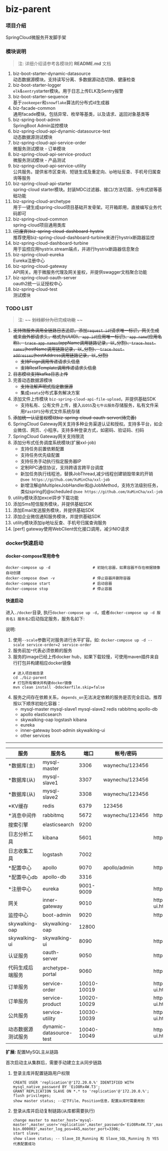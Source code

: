 # biz-parent

### 项目介绍

SpringCloud微服务开发脚手架

### 模块说明

> 注: 详细介绍请参考各模块的 **README.md** 文档

1.  biz-boot-starter-dynamic-datasource  
     动态数据源模块。支持读写分离、多数据源动态切换、健康检查
2.  biz-boot-starter-logger  
     `elk`&`sentry`starter模块。用于日志上传ELK及Sentry报警
3.  biz-boot-starter-sequence  
     基于`zookeeper`和`snowflake`算法的分布式id生成器
4.  biz-facade-common  
     通用facade模块。包括异常、枚举等基类，以及请求、返回对象基类等
5.  biz-spring-boot-admin  
     SpringBoot Admin监控模块
6.  biz-spring-cloud-api-dynamic-datasource-test  
     动态数据源测试模块
7.  biz-spring-cloud-api-service-order  
     微服务测试模块 - 订单模块
8.  biz-spring-cloud-api-service-product  
     微服务测试模块 - 产品测试
9.  biz-spring-cloud-api-service-utility  
     公共服务。提供省市区查询、短链生成及重定向、ip地址反查、手机号归属查询等服务
10. biz-spring-cloud-api-starter  
     spring-cloud starter模块。封装MDC过滤器、接口/方法切面、分布式锁等基础功能
11. biz-spring-cloud-archetype  
      用于一键生成spring-cloud项目基础开发骨架。可开箱即用，直接编写业务代码即可
12. biz-spring-cloud-common  
      spring-cloud项目通用类库
13. ~~(已废弃)biz-spring-cloud-dashboard-hystrix~~  
      推荐使用biz-spring-cloud-dashboard-turbine来进行hystrix断路器监控
14. biz-spring-cloud-dashboard-turbine  
      用于监控应用hystrix.stream端点，并进行hystrix断路器信息聚合
15. biz-spring-cloud-eureka  
      Eureka注册中心
16. biz-spring-cloud-gateway  
      API网关。用于微服务代理及网关鉴权，并提供swagger文档聚合功能
17. biz-spring-cloud-oauth-server  
      oauth2统一认证授权中心
18. biz-spring-cloud-test  
      测试模块

### TODO LIST

> 注: ~~ ~~划线部分为已完成功能~~ ~~

1. ~~支持微服务调用全链路日志追踪。添加`request-id`(请求唯一标识，网关生成或来自外部请求头，格式为UUID)、`app-id`(应用唯一标识)、`app-name`(应用名称)、
   `trace-app-names`(appName调用链路记录，以`,`分割)、`trace-host-names`(hostName调用链路记录，以`,`分割)、
   `trace-host-addresses`(hostAddress调用链路记录，以`,`分割)~~
   - ~~支持Feign调用传递请求头信息~~
   - ~~支持RestTemplate调用传递请求头信息~~
2. ~~日志模块支持kafka日志上传~~  
3. 完善动态数据源模块  
   - ~~支持注解声明式指定数据源~~
   - 集成`seata`分布式事务解决方案
5. 添加文件上传模块 `biz-spring-cloud-api-file-upload`，并提供基础SDK  
   - 支持私有、公有文件上传，接入`云OSS`及`七牛云服务`存储服务，私有文件采用`FastDFS`分布式文件系统存储  
6. ~~添加统一认证鉴权模块biz-spring-cloud-oauth-server(待完善)~~  
7. SpringCloud Gateway网关支持多种业务渠道认证和授权。支持多平台，如企业微信、网页、小程序。支持多种登录方式，如密码、验证码、扫码  
8. SpringCloud Gateway网关支持限流  
9. 添加分布式任务调度系统模块(扩展xxl-job)  
   - 支持任务前置依赖配置
   - 支持任务优先级配置
   - 支持任务手动执行指定服务器IP
   - 定制RPC通信协议，支持跨语言跨平台调度
   - 新加任务执行线程池，替换JobThread,减少线程创建销毁带来的开销 `@see https://github.com/XuMinCha/xxl-job`
   - 新增注解@MultiplexJobHandler和@JobMethod，支持方法级别任务，类似spring的@scheduled `@see https://github.com/XuMinCha/xxl-job`
10. utility模块添加excel异步下载功能  
11. 添加Sms短信服务模块，并提供基础SDK  
12. 添加Email发送服务模块，并提供基础SDK  
13. 添加企业微信通知服务模块，并提供基础SDK  
14. utility模块添加ip地址反查、手机号归属查询服务  
15. [perf] gateway使用WebClient优化接口调用，减少NIO请求  

### docker快速启动

#### docker-compose常用命令
```
docker-compose up -d                   # 初始化容器，如果容器不存在根据镜像自动创建
docker-compose down -v                 # 停止容器并删除容器
docker-compose start                   # 启动容器
docker-compose stop                    # 停止容器
```

#### 快速启动

进入`./docker`目录, 执行`docker-compose up -d`，或者`docker-compose up -d 服务名1 服务名2`启动指定服务，服务名如下: 

说明:  
1. 使用`--scale`参数可对服务进行水平扩容。如: `docker-compose up -d --scale service-order=2 service-order`  
2. 服务前加`*`代表必须依赖的服务  
3. 服务的image已经上传docker hub，如果下载较慢，可使用maven插件来自行打包并构建相应docker镜像  
    ```
    # 进入项目根目录
    cd ./biz-parent
    # 打包所有模块并构建docker镜像
    mvn clean install -Ddockerfile.skip=false
    ```
4. 服务之间存在依赖关系，`depends_on`无法决定依赖的服务是否完全启动。推荐按以下顺序初始化容器：  
    - mysql-master mysql-slave1 mysql-slave2 redis rabbitmq apollo-db  
    - apollo elasticsearch  
    - skywalking-oap logstash kibana  
    - eureka  
    - inner-gateway boot-admin skywalking-ui  
    - other services  

-----------------

|  服务            |   服务名                 |  端口        |  帐号/密码         |  地址                                     |
|------------------|-------------------------|--------------|-------------------|------------------------------------------|
|  *数据库(主)      |   mysql-master          |  3306        |  waynechu/123456  |                                          |
|  *数据库(从)      |   mysql-slave1          |  3307        |  waynechu/123456  |                                          |
|  *数据库(从)      |   mysql-slave2          |  3308        |  waynechu/123456  |                                          |
|  *KV缓存          |   redis                |  6379         |  123456           |                                         |
|  *消息中间件      |   rabbitmq              |  5672        |   waynechu/123456  |  http://localhost:15672                 |
|  搜索引擎         |  elasticsearch          |  9200        |                   |                                          |
|  日志分析工具      |  kibana                |  5601         |                   |  http://localhost:5601                  |
|  日志收集工具      |  logstash              |  7002         |                   |                                         |
|  *配置中心        |  apollo                 |  9070        |  apollo/admin     |  http://localhost:8070                  |
|  *配置中心db      |  apollo-db              |  3316        |                   |                                         |
|  *注册中心        |  eureka                 |  9001-9009   |                   |  http://localhost:9001                  |
|  网关             |  inner-gateway          |  9010        |                   |  http://localhost:9010/swagger-ui.html  |
|  监控中心         |  boot-admin             |  9020        |                   |  http://localhost:9020                   |
|  skywalking-oap  |  skywalking-oap         |  12800       |                   |                                          |
|  skywalking-ui   |  skywalking-ui          |  8090        |                   |  http://localhost:8090                   |
|  认证服务         |  oauth-server           |  9050        |                   |  http://localhost:9050                   |
|  代码生成后端服务  |  archetype-portal       |  9060        |                   |  http://localhost:9060                   |
|  订单服务         |  service-order          |  10010-10019 |                   |  http://localhost:10010/swagger-ui.html  |
|  订单服务         |  service-product        |  10020-10029 |                   |  http://localhost:10020/swagger-ui.html  |
|  公共服务         |  service-utility        |  10030-10039 |                   |  http://localhost:10030/swagger-ui.html  |
|  动态数据源测试服务|  dynamic-datasource-test|  10040-10049 |                   |  http://localhost:10040/swagger-ui.html  |

**扩展:** 配置MySQL主从链路

首次启动主从集群后，需要手动建立主从同步链路

1. 登录主库并配置链路用户权限
    ```
    CREATE USER 'replication'@'172.20.0.%' IDENTIFIED WITH mysql_native_password BY 'EiO8Rx4W.T3';
    GRANT REPLICATION SLAVE ON *.* to 'replication'@'172.20.0.%';
    flush privileges;
    show master status; --记下File、Position信息，配置从库时需要用到
    ```

2. 登录从库并启动复制链路(从库都需要执行)
    ```
    change master to master_host='mysql-master',master_user='replication',master_password='EiO8Rx4W.T3',master_log_file='mysql-bin.000003',master_log_pos=445,master_port=3306;
    start slave;
    show slave status; -- Slave_IO_Running 和 Slave_SQL_Running 为 YES 代表配置成功
    ```